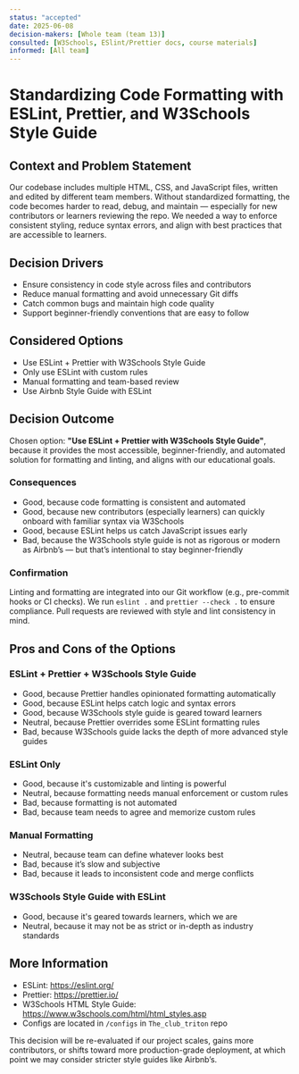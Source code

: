 ```yaml
---
status: "accepted"
date: 2025-06-08
decision-makers: [Whole team (team 13)]
consulted: [W3Schools, ESlint/Prettier docs, course materials]
informed: [All team]
---
```


# Standardizing Code Formatting with ESLint, Prettier, and W3Schools Style Guide

## Context and Problem Statement

Our codebase includes multiple HTML, CSS, and JavaScript files, written and edited by different team members. Without standardized formatting, the code becomes harder to read, debug, and maintain — especially for new contributors or learners reviewing the repo. We needed a way to enforce consistent styling, reduce syntax errors, and align with best practices that are accessible to learners.

## Decision Drivers

* Ensure consistency in code style across files and contributors
* Reduce manual formatting and avoid unnecessary Git diffs
* Catch common bugs and maintain high code quality
* Support beginner-friendly conventions that are easy to follow

## Considered Options

* Use ESLint + Prettier with W3Schools Style Guide
* Only use ESLint with custom rules
* Manual formatting and team-based review
* Use Airbnb Style Guide with ESLint

## Decision Outcome

Chosen option: **"Use ESLint + Prettier with W3Schools Style Guide"**, because it provides the most accessible, beginner-friendly, and automated solution for formatting and linting, and aligns with our educational goals.

### Consequences

* Good, because code formatting is consistent and automated
* Good, because new contributors (especially learners) can quickly onboard with familiar syntax via W3Schools
* Good, because ESLint helps us catch JavaScript issues early
* Bad, because the W3Schools style guide is not as rigorous or modern as Airbnb’s — but that’s intentional to stay beginner-friendly

### Confirmation

Linting and formatting are integrated into our Git workflow (e.g., pre-commit hooks or CI checks). We run `eslint .` and `prettier --check .` to ensure compliance. Pull requests are reviewed with style and lint consistency in mind.

## Pros and Cons of the Options

### ESLint + Prettier + W3Schools Style Guide

* Good, because Prettier handles opinionated formatting automatically
* Good, because ESLint helps catch logic and syntax errors
* Good, because W3Schools style guide is geared toward learners
* Neutral, because Prettier overrides some ESLint formatting rules
* Bad, because W3Schools guide lacks the depth of more advanced style guides

### ESLint Only

* Good, because it's customizable and linting is powerful
* Neutral, because formatting needs manual enforcement or custom rules
* Bad, because formatting is not automated
* Bad, because team needs to agree and memorize custom rules

### Manual Formatting

* Neutral, because team can define whatever looks best
* Bad, because it’s slow and subjective
* Bad, because it leads to inconsistent code and merge conflicts

### W3Schools Style Guide with ESLint

* Good, because it's geared towards learners, which we are
* Neutral, because it may not be as strict or in-depth as industry standards

## More Information

* ESLint: https://eslint.org/
* Prettier: https://prettier.io/
* W3Schools HTML Style Guide: https://www.w3schools.com/html/html_styles.asp
* Configs are located in `/configs` in `The_club_triton` repo

This decision will be re-evaluated if our project scales, gains more contributors, or shifts toward more production-grade deployment, at which point we may consider stricter style guides like Airbnb’s.
